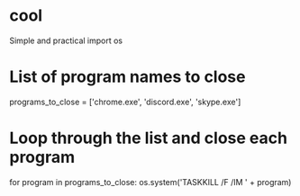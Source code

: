 # cool
Simple and practical
import os

# List of program names to close
programs_to_close = ['chrome.exe', 'discord.exe', 'skype.exe']

# Loop through the list and close each program
for program in programs_to_close:
    os.system('TASKKILL /F /IM ' + program)
